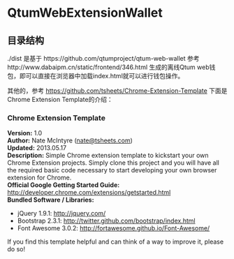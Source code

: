 <html>
    <head>
    </head>
    <body>
	<h1>QtumWebExtensionWallet</h1>
	<h2>目录结构</h2>	
 ./dist 是基于 https://github.com/qtumproject/qtum-web-wallet 参考 http://www.dabaipm.cn/static/frontend/346.html 生成的离线Qtum web钱包，即可以直接在浏览器中加载index.html就可以进行钱包操作。

其他的，参考 https://github.com/tsheets/Chrome-Extension-Template 
下面是Chrome Extension Template的介绍：
        <h3>Chrome Extension Template</h3>
        <div><b>Version:</b> 1.0</div>
        <div><b>Author:</b> Nate McIntyre (nate@tsheets.com)</div>
        <div><b>Updated:</b> 2013.05.17</div>
        <div><b>Description:</b> Simple Chrome extension template to kickstart your own Chrome Extension projects. Simply clone this project and you will have all the required basic code necessary to start developing your own browser extension for Chrome.</div>
        <div><b>Official Google Getting Started Guide:</b> http://developer.chrome.com/extensions/getstarted.html</div>
        <div><b>Bundled Software / Libraries:</b></div>
        <div>
            <ul>
                <li>jQuery 1.9.1: http://jquery.com/</li>
                <li>Bootstrap 2.3.1: http://twitter.github.com/bootstrap/index.html</li>
                <li>Font Awesome 3.0.2: http://fortawesome.github.io/Font-Awesome/</li>
            </ul>
        </div>
        <div>If you find this template helpful and can think of a way to improve it, please do so!</div>
    </body>
</html>

